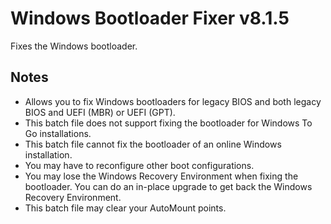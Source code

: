 # Windows Bootloader Fixer v8.1.5
Fixes the Windows bootloader.

## Notes
- Allows you to fix Windows bootloaders for legacy BIOS and both legacy BIOS and UEFI (MBR) or UEFI (GPT).
- This batch file does not support fixing the bootloader for Windows To Go installations.
- This batch file cannot fix the bootloader of an online Windows installation.
- You may have to reconfigure other boot configurations.
- You may lose the Windows Recovery Environment when fixing the bootloader. You can do an in-place upgrade to get back the Windows Recovery Environment.
- This batch file may clear your AutoMount points.

